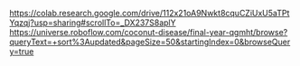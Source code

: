 https://colab.research.google.com/drive/112x21oA9Nwkt8cquCZiUxU5aTPtYqzqj?usp=sharing#scrollTo=_DX237S8aplY
https://universe.roboflow.com/coconut-disease/final-year-qgmht/browse?queryText=+sort%3Aupdated&pageSize=50&startingIndex=0&browseQuery=true
